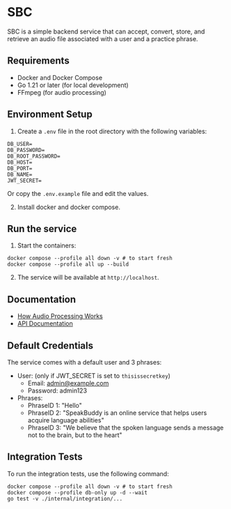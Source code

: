 # SBC

SBC is a simple backend service that can accept, convert, store, and retrieve an audio file associated with a user and a practice phrase.

## Requirements

- Docker and Docker Compose
- Go 1.21 or later (for local development)
- FFmpeg (for audio processing)

## Environment Setup

1. Create a `.env` file in the root directory with the following variables:
```
DB_USER=
DB_PASSWORD=
DB_ROOT_PASSWORD=
DB_HOST=
DB_PORT=
DB_NAME=
JWT_SECRET=
```
Or copy the `.env.example` file and edit the values.

2. Install docker and docker compose.

## Run the service

1. Start the containers:
```
docker compose --profile all down -v # to start fresh
docker compose --profile all up --build
```

2. The service will be available at `http://localhost`.

## Documentation

- [How Audio Processing Works](docs/audio-processing.md)
- [API Documentation](docs/api.md)

## Default Credentials

The service comes with a default user and 3 phrases:
- User: (only if JWT_SECRET is set to `thisissecretkey`)
  - Email: admin@example.com
  - Password: admin123
- Phrases:
  - PhraseID 1: "Hello"
  - PhraseID 2: "SpeakBuddy is an online service that helps users acquire language abilities"
  - PhraseID 3: "We believe that the spoken language sends a message not to the brain, but to the heart"


## Integration Tests

To run the integration tests, use the following command:
```
docker compose --profile all down -v # to start fresh
docker compose --profile db-only up -d --wait
go test -v ./internal/integration/...
```
